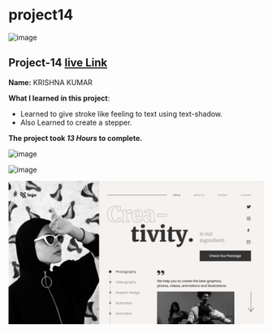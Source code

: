 # project14

![image](https://img.shields.io/badge/project-14-red)

## Project-14  [live Link](https://projec14.netlify.app/)

**Name:**  KRISHNA KUMAR


**What I learned in this project**:

  - Learned to give stroke like feeling to text using text-shadow.
  - Also Learned to create a stepper.

**The project took ***13 Hours*** to complete.** 

![image](https://img.shields.io/badge/INeuron-LearnCodeOnline-brightgreen)

![image](https://img.shields.io/badge/Full%20stack%20JS%20bootcamp-Hitesh%20Chaudhary-lightgrey)

![image](https://github.com/Krishna12345825/project14/blob/main/project-imgs/14.png)
